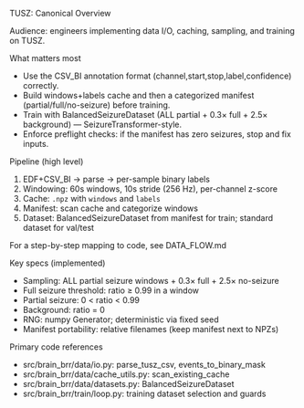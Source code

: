 TUSZ: Canonical Overview

Audience: engineers implementing data I/O, caching, sampling, and training on TUSZ.

What matters most

- Use the CSV_BI annotation format (channel,start,stop,label,confidence) correctly.
- Build windows+labels cache and then a categorized manifest (partial/full/no-seizure) before training.
- Train with BalancedSeizureDataset (ALL partial + 0.3× full + 2.5× background) — SeizureTransformer-style.
- Enforce preflight checks: if the manifest has zero seizures, stop and fix inputs.

Pipeline (high level)

1) EDF+CSV_BI → parse → per-sample binary labels
2) Windowing: 60s windows, 10s stride (256 Hz), per-channel z-score
3) Cache: `.npz` with `windows` and `labels`
4) Manifest: scan cache and categorize windows
5) Dataset: BalancedSeizureDataset from manifest for train; standard dataset for val/test

For a step-by-step mapping to code, see DATA_FLOW.md

Key specs (implemented)

- Sampling: ALL partial seizure windows + 0.3× full + 2.5× no-seizure
- Full seizure threshold: ratio ≥ 0.99 in a window
- Partial seizure: 0 < ratio < 0.99
- Background: ratio = 0
- RNG: numpy Generator; deterministic via fixed seed
- Manifest portability: relative filenames (keep manifest next to NPZs)

Primary code references

- src/brain_brr/data/io.py: parse_tusz_csv, events_to_binary_mask
- src/brain_brr/data/cache_utils.py: scan_existing_cache
- src/brain_brr/data/datasets.py: BalancedSeizureDataset
- src/brain_brr/train/loop.py: training dataset selection and guards

